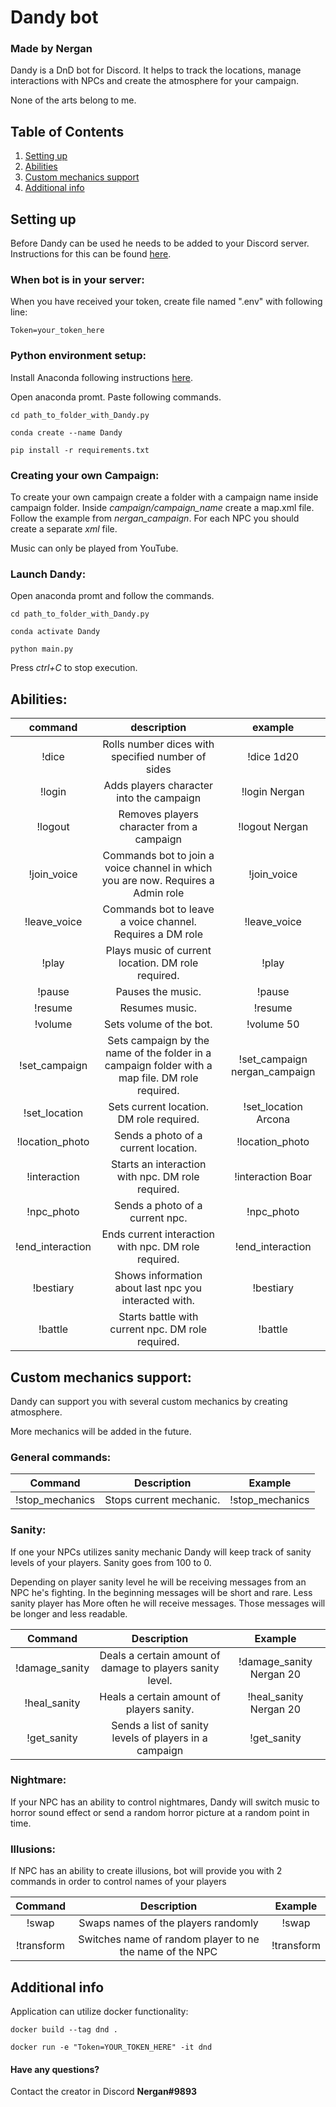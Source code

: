 # Dandy bot
### Made by Nergan

Dandy is a DnD bot for Discord. It helps to track the locations,
manage interactions with NPCs and create the atmosphere for your
campaign.

None of the arts belong to me.

## Table of Contents

1. [Setting up](#settup)
2. [Abilities](#abilities)
3. [Custom mechanics support](#custom)
4. [Additional info](#info)

## Setting up <a name="settup"></a>

Before Dandy can be used he needs to be added to your
Discord server. Instructions for this can be found
[here](https://www.digitaltrends.com/gaming/how-to-make-a-discord-bot/).

### When bot is in your server:

When you have received your token, create file named ".env" with following line:

````
Token=your_token_here
````

### Python environment setup:

Install Anaconda following instructions [here](https://www.anaconda.com/).

Open anaconda promt. Paste following commands.
````
cd path_to_folder_with_Dandy.py

conda create --name Dandy

pip install -r requirements.txt
````

### Creating your own Campaign:

To create your own campaign create a folder with a campaign
name inside campaign folder. Inside *campaign/campaign_name*
create a map.xml file. Follow the example from
*nergan_campaign*. For each NPC you should create a separate
*xml* file.

Music can only be played from YouTube.

### Launch Dandy:

Open anaconda promt and follow the commands.

````
cd path_to_folder_with_Dandy.py

conda activate Dandy

python main.py
````

Press *ctrl+C* to stop execution.

## Abilities: <a name="abilities"></a>

|command | description| example|
|:------:|:----------:|:------:|
| !dice  | Rolls number dices with specified number of sides | !dice 1d20|
| !login | Adds players character into the campaign | !login Nergan |
| !logout | Removes players character from a campaign | !logout Nergan |
| !join_voice | Commands bot to join a voice channel in which you are now. Requires a Admin role| !join_voice |
| !leave_voice | Commands bot to leave a voice channel. Requires a DM role | !leave_voice |
| !play | Plays music of current location. DM role required. | !play |
| !pause | Pauses the music. | !pause |
| !resume | Resumes music. | !resume |
| !volume | Sets volume of the bot. | !volume 50 |
| !set_campaign | Sets campaign by the name of the folder in a campaign folder with a map file. DM role required. | !set_campaign nergan_campaign |
| !set_location | Sets current location. DM role required. | !set_location Arcona |
| !location_photo | Sends a photo of a current location. | !location_photo |
| !interaction | Starts an interaction with npc. DM role required. | !interaction Boar |
| !npc_photo | Sends a photo of a current npc. | !npc_photo |
| !end_interaction | Ends current interaction with npc. DM role required. | !end_interaction |
| !bestiary | Shows information about last npc you interacted with. | !bestiary |
| !battle | Starts battle with current npc. DM role required. | !battle |

## Custom mechanics support: <a name="custom"></a>

Dandy can support you with several custom mechanics by creating atmosphere.

More mechanics will be added in the future.

### General commands:

|Command | Description | Example |
|:------:|:-----------:|:-------:|
| !stop_mechanics | Stops current mechanic. | !stop_mechanics |

### Sanity:

If one your NPCs utilizes sanity mechanic Dandy will keep
track of sanity levels of your players. Sanity goes from 100
to 0. 

Depending on player sanity level he will be receiving
messages from an NPC he's fighting. In the beginning
messages will be short and rare. Less sanity player has
More often he will receive messages. Those messages will
be longer and less readable.

|Command | Description | Example |
|:------:|:-----------:|:-------:|
| !damage_sanity | Deals a certain amount of damage to players sanity level. | !damage_sanity Nergan 20 |
| !heal_sanity | Heals a certain amount of players sanity. | !heal_sanity Nergan 20 |
| !get_sanity | Sends a list of sanity levels of players in a campaign | !get_sanity |

### Nightmare:

If your NPC has an ability to control nightmares, Dandy will
switch music to horror sound effect or send a random
horror picture at a random point in time.

### Illusions:

If NPC has an ability to create illusions, bot will
provide you with 2 commands in order to control names of 
your players

|Command |Description |Example |
|:-------:|:----------:|:-------:|
| !swap | Swaps names of the players randomly | !swap|
| !transform | Switches name of random player to ne the name of the NPC | !transform |

## Additional info <a name="info"></a>

Application can utilize docker functionality:

```
docker build --tag dnd .
```
```
docker run -e "Token=YOUR_TOKEN_HERE" -it dnd
```
#### Have any questions?
Contact the creator in Discord **Nergan#9893**